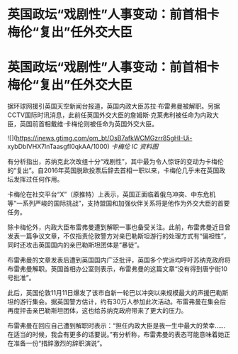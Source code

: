 # 英国政坛“戏剧性”人事变动：前首相卡梅伦“复出”任外交大臣

# 英国政坛“戏剧性”人事变动：前首相卡梅伦“复出”任外交大臣

据环球网援引英国天空新闻台报道，英国内政大臣苏拉·布雷弗曼被解职。另据CCTV国际时讯消息，此前任英国外交大臣的詹姆斯·克莱弗利被任命为内政大臣，英国前首相戴维·卡梅伦则被任命为英国外交大臣。

![](https://inews.gtimg.com/om_bt/OsB7afkWCMGzrr85gHI-Ui-
xybDbIVHX7lnTaasgfI0qkAA/1000) _卡梅伦 IC 资料图_

有分析指出，苏纳克此次改组十分“戏剧性”，其中最为令人惊讶的变动为卡梅伦的“复出”。自2016年英国脱欧投票后辞去首相一职以来，卡梅伦几乎未在英国政坛发挥过任何作用。

卡梅伦在社交平台“X”（原推特）上表示，英国正面临着俄乌冲突、中东危机等“一系列严峻的国际挑战”，支持盟国和加强伙伴关系将是他作为外交大臣的首要任务。

除卡梅伦外，内政大臣布雷弗曼遭到解职一事也备受关注。此前，布雷弗曼近日曾发表一篇争议文章，不仅指责伦敦警方对亲巴勒斯坦游行的处理方式有“偏袒性”，同时还攻击英国国内的亲巴勒斯坦团体是“暴徒”。

布雷弗曼的文章发表后遭到英国国内广泛批评，英国多个党派均呼吁苏纳克政府将布雷弗曼解职。英国首相办公室则表示，布雷弗曼的这篇文章“没有得到唐宁街10号批准”。

此后，英国伦敦11月11日爆发了该市自新一轮巴以冲突以来规模最大的声援巴勒斯坦的游行集会。据英国警方估计，约有30万人参加此次活动。布雷弗曼在集会后再度抨击亲巴勒斯坦团体，这也给苏纳克政府带来了更大的压力。

布雷弗曼在回应自己遭到解职时表示：“担任内政大臣是我一生中最大的荣幸……在适当的时候，我会有更多的话要说。”有分析称，布雷弗曼的表态可能意味着她正在准备一份“措辞激烈的辞职演说”。


